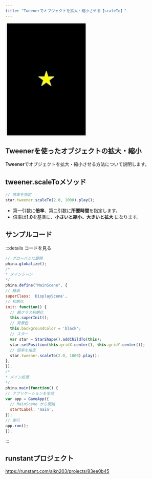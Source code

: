 ```yaml
---
title: "Tweenerでオブジェクトを拡大・縮小させる【scaleTo】"
---
```


![tweener-scaleto](/images/tweener-scaleto.gif)

## Tweenerを使ったオブジェクトの拡大・縮小
**Tweener**でオブジェクトを拡大・縮小させる方法について説明します。

## tweener.scaleToメソッド

```js
// 倍率を指定
star.tweener.scaleTo(2.0, 1000).play();
```

* 第一引数に**倍率**、第二引数に**所要時間**を指定します。
* 倍率は**1.0**を基準に、**小さいと縮小、大きいと拡大** になります。

## サンプルコード
:::details コードを見る
```js
// グローバルに展開
phina.globalize();
/*
* メインシーン
*/
phina.define("MainScene", {
// 継承
superClass: 'DisplayScene',
// 初期化
init: function() {
  // 親クラス初期化
  this.superInit();
  // 背景色
  this.backgroundColor = 'black';
  // スター
  var star = StarShape().addChildTo(this);
  star.setPosition(this.gridX.center(), this.gridY.center());
  // 倍率を指定
  star.tweener.scaleTo(2.0, 1000).play();
},
});
/*
* メイン処理
*/
phina.main(function() {
// アプリケーションを生成
var app = GameApp({
  // MainScene から開始
  startLabel: 'main',
});
// 実行
app.run();
});
```
:::

## runstantプロジェクト
https://runstant.com/alkn203/projects/83ee0b45